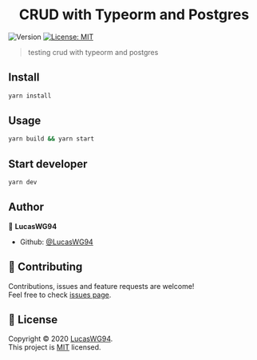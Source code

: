 <h1 align="center">CRUD with Typeorm and Postgres</h1>
<p>
  <img alt="Version" src="https://img.shields.io/badge/version-0.0.1-blue.svg?cacheSeconds=2592000" />
  <a href="https://github.com/LucasWG94/CRUD-typeorm-postgres/blob/master/LICENSE" target="_blank">
    <img alt="License: MIT" src="https://img.shields.io/badge/License-MIT-brown.svg" />
  </a>
</p>

> testing crud with typeorm and postgres

## Install

```sh
yarn install
```

## Usage

```sh
yarn build && yarn start
```

## Start developer

```sh
yarn dev
```

## Author

👤 **LucasWG94**

* Github: [@LucasWG94](https://github.com/LucasWG94)

## 🤝 Contributing

Contributions, issues and feature requests are welcome!<br />Feel free to check [issues page](https://github.com/LucasWG94/CRUD-typeorm-postgres/issues). 

## 📝 License

Copyright © 2020 [LucasWG94](https://github.com/LucasWG94).<br />
This project is [MIT](https://github.com/LucasWG94/CRUD-typeorm-postgres/blob/master/LICENSE) licensed.
